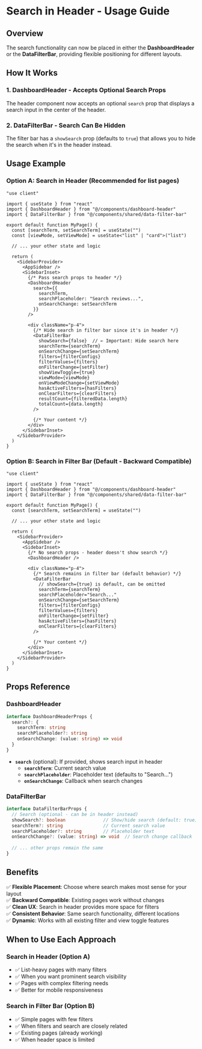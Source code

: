 # Search in Header - Usage Guide

## Overview
The search functionality can now be placed in either the **DashboardHeader** or the **DataFilterBar**, providing flexible positioning for different layouts.

## How It Works

### 1. **DashboardHeader** - Accepts Optional Search Props
The header component now accepts an optional `search` prop that displays a search input in the center of the header.

### 2. **DataFilterBar** - Search Can Be Hidden
The filter bar has a `showSearch` prop (defaults to `true`) that allows you to hide the search when it's in the header instead.

## Usage Example

### Option A: Search in Header (Recommended for list pages)

```tsx
"use client"

import { useState } from "react"
import { DashboardHeader } from "@/components/dashboard-header"
import { DataFilterBar } from "@/components/shared/data-filter-bar"

export default function MyPage() {
  const [searchTerm, setSearchTerm] = useState("")
  const [viewMode, setViewMode] = useState<"list" | "card">("list")
  
  // ... your other state and logic

  return (
    <SidebarProvider>
      <AppSidebar />
      <SidebarInset>
        {/* Pass search props to header */}
        <DashboardHeader 
          search={{
            searchTerm,
            searchPlaceholder: "Search reviews...",
            onSearchChange: setSearchTerm
          }}
        />
        
        <div className="p-4">
          {/* Hide search in filter bar since it's in header */}
          <DataFilterBar
            showSearch={false}  // ← Important: Hide search here
            searchTerm={searchTerm}
            onSearchChange={setSearchTerm}
            filters={filterConfigs}
            filterValues={filters}
            onFilterChange={setFilter}
            showViewToggle={true}
            viewMode={viewMode}
            onViewModeChange={setViewMode}
            hasActiveFilters={hasFilters}
            onClearFilters={clearFilters}
            resultCount={filteredData.length}
            totalCount={data.length}
          />
          
          {/* Your content */}
        </div>
      </SidebarInset>
    </SidebarProvider>
  )
}
```

### Option B: Search in Filter Bar (Default - Backward Compatible)

```tsx
"use client"

import { useState } from "react"
import { DashboardHeader } from "@/components/dashboard-header"
import { DataFilterBar } from "@/components/shared/data-filter-bar"

export default function MyPage() {
  const [searchTerm, setSearchTerm] = useState("")
  
  // ... your other state and logic

  return (
    <SidebarProvider>
      <AppSidebar />
      <SidebarInset>
        {/* No search props - header doesn't show search */}
        <DashboardHeader />
        
        <div className="p-4">
          {/* Search remains in filter bar (default behavior) */}
          <DataFilterBar
            // showSearch={true} is default, can be omitted
            searchTerm={searchTerm}
            searchPlaceholder="Search..."
            onSearchChange={setSearchTerm}
            filters={filterConfigs}
            filterValues={filters}
            onFilterChange={setFilter}
            hasActiveFilters={hasFilters}
            onClearFilters={clearFilters}
          />
          
          {/* Your content */}
        </div>
      </SidebarInset>
    </SidebarProvider>
  )
}
```

## Props Reference

### DashboardHeader

```typescript
interface DashboardHeaderProps {
  search?: {
    searchTerm: string
    searchPlaceholder?: string
    onSearchChange: (value: string) => void
  }
}
```

- **`search`** (optional): If provided, shows search input in header
  - **`searchTerm`**: Current search value
  - **`searchPlaceholder`**: Placeholder text (defaults to "Search...")
  - **`onSearchChange`**: Callback when search changes

### DataFilterBar

```typescript
interface DataFilterBarProps {
  // Search (optional - can be in header instead)
  showSearch?: boolean              // Show/hide search (default: true)
  searchTerm?: string               // Current search value
  searchPlaceholder?: string        // Placeholder text
  onSearchChange?: (value: string) => void  // Search change callback
  
  // ... other props remain the same
}
```

## Benefits

✅ **Flexible Placement**: Choose where search makes most sense for your layout  
✅ **Backward Compatible**: Existing pages work without changes  
✅ **Clean UX**: Search in header provides more space for filters  
✅ **Consistent Behavior**: Same search functionality, different locations  
✅ **Dynamic**: Works with all existing filter and view toggle features  

## When to Use Each Approach

### Search in Header (Option A)
- ✅ List-heavy pages with many filters
- ✅ When you want prominent search visibility
- ✅ Pages with complex filtering needs
- ✅ Better for mobile responsiveness

### Search in Filter Bar (Option B)
- ✅ Simple pages with few filters
- ✅ When filters and search are closely related
- ✅ Existing pages (already working)
- ✅ When header space is limited

